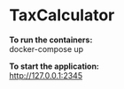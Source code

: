 # TaxCalculator

<b>To run the containers:</b>
<br>
docker-compose up

<b>To start the application:</b>
<br>
http://127.0.0.1:2345
